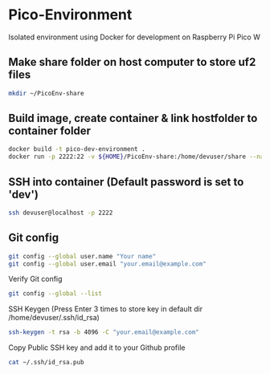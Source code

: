 # Pico-Environment
Isolated environment using Docker for development on Raspberry Pi Pico W

## Make share folder on host computer to store uf2 files
```bash
mkdir ~/PicoEnv-share
```

## Build image, create container & link hostfolder to container folder
```bash
docker build -t pico-dev-environment .
docker run -p 2222:22 -v ${HOME}/PicoEnv-share:/home/devuser/share --name Pico-Dev -it pico-dev-environment
```
## SSH into container (Default password is set to 'dev')
```bash
ssh devuser@localhost -p 2222
```

## Git config
```bash
git config --global user.name "Your name"
git config --global user.email "your.email@example.com"
```
Verify Git config
```bash
git config --global --list 
```
SSH Keygen (Press Enter 3 times to store key in default dir /home/devuser/.ssh/id_rsa)
```bash
ssh-keygen -t rsa -b 4096 -C "your.email@example.com"
```
Copy Public SSH key and add it to your Github profile
```bash
cat ~/.ssh/id_rsa.pub
```
